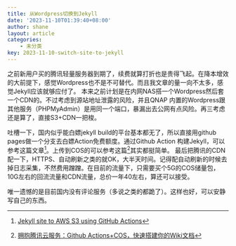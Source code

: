 ```yaml
---
title: 从Wordpress切换到Jekyll
date: '2023-11-10T01:39:40+08:00'
author: shane
layout: article
categories:
    - 未分类
key: 2023-11-10-switch-site-to-jekyll
---
```


之前新用户买的腾讯轻量服务器到期了，续费就算打折也是贵得飞起。在降本增效的大前提下，感觉Wordpress也不是不可替代。而且我文章的量一向不太多，感觉Jekyll应该就够应付了。
本来之前计划是在内网NAS搭一个Wordpress然后套一个CDN的。不过考虑到源站地址泄露的风险，并且QNAP 内置的Wordpress跟其他服务（PHPMyAdmin）是用同一个端口，暴漏出去公网有点风险。再三考虑还是算了，直接S3+CDN一把梭。

吐槽一下，国内似乎能白嫖jekyll build的平台基本都无了，所以直接用github pages做一个分支去白嫖Action免费额度。通过Github Action 构建Jekyll，可以参考这篇文章[^1]。上传到COS的可以参考这篇[^2]其实都挺简单。
最后把腾讯的CDN配一下，HTTPS、自动刷新之类的就OK，大半天时间。记得配自动刷新的时候去掉日志采集，不然费用蹭蹭。在目前的流量下，只需要买个5G的COS储量包，10G左右的回流流量和CDN流量，总价一年40左右，算还可以接受。

唯一遗憾的是目前国内没有评论服务（多说之类的都跪了）。这样也好，可以安静写自己的东西。


[^1]: [Jekyll site to AWS S3 using GitHub Actions](https://pagertree.com/blog/jekyll-site-to-aws-s3-using-github-actions)
[^2]: [拥抱腾讯云服务：Github Actions+COS，快速搭建你的Wiki文档](https://cloud.tencent.com/developer/article/1545303)
